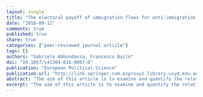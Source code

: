 ```yaml
---
layout: single
title: "The electoral payoff of immigration flows for anti-immigration parties: The case of Italy’s Lega Nord"
date: "2018-09-12"
comments: true
published: true
share: true
categories: ["peer-reviewed journal article"]
tags: []
authors: "Gabriele Abbondanza, Francesco Bailo"
doi: "10.1057/s41304-016-0097-0"
publication: "European Political Science"
publication-url: "http://link.springer.com.ezproxy1.library.usyd.edu.au/article/10.1057/s41304-016-0097-0"
abstract: "The aim of this article is to examine and quantify the relationship between regular immigration and voting for anti-immigration parties in Italy’s eight Northern regions – from 1992 to 2015 – and in Italy’s forty-five Northern provinces from 2004 to 2015. Firstly, we identified the Lega Nord as Italy’s main xenophobic party, then we used a fixed effects regression model for panel data to test our hypothesis, while controlling for a series of social, political and economic variables. Our results suggest that there is a positive and significant effect: an increase of 1 per cent in the number of new regular immigrants is associated with an increase of more than 2 per cent in the votes given to the Lega Nord; voter-turnout is significantly and negatively associated with Lega Nord’s vote-share, and a high perception of crime – but not actual crime – is positively associated with anti-immigration votes. At the provincial level, we also found a positive association between Muslim foreign population and Lega Nord’s vote-share. These results ought to be considered along with the fact that Northern Italy is highly representative of the wealthiest and most densely populated regions of Europe, suggesting the possibility that similar phenomena could be witnessed in other comparable contexts."
excerpt: "The aim of this article is to examine and quantify the relationship between regular immigration and voting for anti-immigration parties in Italy’s eight Northern regions – from 1992 to 2015 – and in Italy’s forty-five Northern provinces from 2004 to 2015."
---
```

